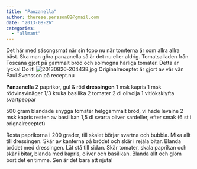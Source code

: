 ```yaml
---
title: "Panzanella"
author: therese.persson82@gmail.com
date: "2013-08-26"
categories: 
  - "allmant"
---
```


Det här med säsongsmat når sin topp nu när tomterna är som allra allra bäst. Ska man göra panzanella så är det nu eller aldrig. Tomatsalladen från Toscana gjort på gammalt bröd och solmogna härliga tomater. Detta är lycka! Do it! 
![20130826-204438.jpg](/static/img/20130826-204438.jpg)
Originalreceptet är gjort av vår vän Paul Svensson på recept.nu

**Panzanella** 2 paprikor, gul & röd **dressingen** 1 msk kapris 1 msk rödvinsvinäger 1/3 kruka basilika 2 tomater 2 dl olivolja 1 vitlöksklyfta svartpeppar

500 gram blandade snygga tomater helggammalt bröd, vi hade levaine 2 msk kapris resten av basilikan 1,5 dl svarta oliver sardeller, efter smak (6 st i orignalreceptet)

Rosta paprikorna i 200 grader, till skalet börjar svartna och bubbla. Mixa allt till dressingen. Skär av kanterna på brödet och skär i rejäla bitar. Blanda brödet med dressingen. Låt stå till sidan. Skär tomater, skala paprikan och skär i bitar, blanda med kapris, oliver och basilikan. Blanda allt och glöm bort det en timme. Sen är det bara att njuta!
